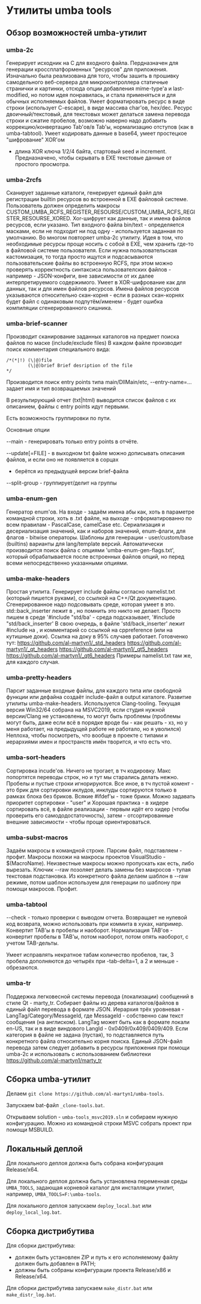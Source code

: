 # Утилиты umba tools

## Обзор возможностей umba-утилит

### umba-2c

Генерирует исходник на C для входного файла. Пердназначен для генерации кроссплатформенных
"ресурсов" для приложения.
Изначально была реализована для того, чтобы зашить в прошивку самодельного веб-сервера для 
микроконтроллера статичные странички и картинки, отсюда опции добавления mime-type'а и 
last-modified, но потом идея понравилась, и стала применяться и для обычных исполняемых файлов.
Умеет форматировать ресурс в виде строки (использует C-escape), в виде массива char'ов, hex/dec.
Ресурс двоичный/текстовый, для текстовых может делаться замена перевода строки и сжатие пробелов,
возможно наверно надо добавить коррекцию/конвертацию Tab'ов/в Tab'ы, нормализацию отступов 
(как в umba-tabtool). Умеет кодировать данные в base64, умеет простецкое "шифрование" XOR'ом 
- длина XOR ключа 1/2/4 байта, стартовый seed и increment. Предназначено, чтобы скрывать в EXE 
текстовые данные от простого просмотра.


### umba-2rcfs

Сканирует заданные каталоги, генерирует единый файл для регистрации builtin ресурсов во встроенной 
в EXE файловой системе. Пользователь должен определить макросы 
CUSTOM_UMBA_RCFS_REGISTER_RESOURSE/CUSTOM_UMBA_RCFS_REGISTER_RESOURSE_XORED.
Xor-шифрует как данные, так и имена файлов ресурсов, если указано.
Тип входного файла bin/text - определяется масками, если не подходит ни под одну - используется 
заданная по умолчанию. Во многом повторяет umba-2c утилиту.
Идея в том, что необходимые ресурсы проще носить с собой в EXE, чем хранить где-то в файловой 
системе пользователя. Если нужна пользовательская кастомизация, то тогда просто ищутся и 
подсасываются пользовательские файлы во встроенную RCFS, при этом можно проверять корректность 
синтаксиса пользователских файлов - например - JSON-конфиги, вне зависимости от их далее 
интерпретируемого содержимого. Умеет в XOR-шифрование как для данных, так и для имен файлов ресурсов.
Имена файлов ресурсов указываются относительно скан-корня - если в разных скан-корнях будет файл с 
одинаковым подпутём/именем - будет ошибка компиляции сгенерированного сишника.


### umba-brief-scanner

Производит сканирование заданных каталогов на предмет поиска файлов по маске (include/exclude files)
В каждом файле производит поиск комментария специального вида:

```
/*(*|!) (\|@)file
        (\|@)brief Brief desription of the file
*/
```

Производится поиск entry points типа main/DllMain/etc, --entry-name=... задает имя и тип возвращаемых значений

В результирующий отчет (txt|html) выводится список файлов с их описанием, файлы с entry points идут первыми.

Есть возможность группировки по пути.

Основные опции

--main - генерировать только entry points в отчёте.

--update[=FILE] - в выходном txt файле можно дописывать описания файлов, и если оно не появляется в сорцах
  - берётся из предыдущей версии brief-файла

--split-group - группирует/делит на группы


### umba-enum-gen

Генератор enum'ов. На входе - задаём имена абы как, хоть в параметре командной строки, хоть в .txt файле, 
на выходе - отформатированно по всем правилам - PascalCase, camelCase etc.
Сериализация и десериализация значений, как и наборов значений, enum-флаги, для флагов - bitwise операторы.
Шаблоны для генерации - user/custom/base (builtins) варианты для lang/template версий.
Автоматически производится поиск файла с опциями 'umba-enum-gen-flags.txt', который обрабатывается
после встроенных файлов опций, но перед всеми непосредственно указанными опциями.


### umba-make-headers

Простая утилита.
Генерирует include файлы согласно namelist.txt (который пишется руками), со ссылкой на C++/Qt документацию.
Сгенерированное надо подсовывать среде, которая умеет в это.
std::back_inserter лежит в <iterator>, но помнить это никто не делает.
Просто пишем в среде '#include "std/ba' - среда подсказывает, '#include "std/back_inserter'
В свою очередь, в файле 'std/back_inserter' лежит #include на <iterator>, и комментарий со ссылкой на cppreference
(или на кутишные доки).
Ссылка на доку в 95% случаев работает.
Готовченко тут:
https://github.com/al-martyn1/_std_headers
https://github.com/al-martyn1/_qt_headers
https://github.com/al-martyn1/_qt5_headers
https://github.com/al-martyn1/_qt6_headers
Примеры namelist.txt там же, для каждого случая.


### umba-pretty-headers

Парсит заданные входные файлы, для каждого типа или свободной функции или дефайна создаёт include-файл в output каталоге.
Развитие утилиты umba-make-headers. Используется Clang-tooling. Текущая версия Win32/64 собрана на MSVC2019,
если студия нужной версии/Clang не установлены, то могут быть проблемы (проблемы могут быть, даже если всё в 
порядке вроде бы - как решать - хз, но у меня работает, на предыдущей работе не работало, но я уволился)
Неплоха, чтобы посмотреть, что вообще в проекте с типами и иерархиями имен и пространств имён творится, и что есть что.


### umba-sort-headers

Сортировка incude'ов. Ничего не трогает, в тч кодировку. Макс попортятся переводы строк, но и тут мы старались делать нежно.
Пробелы и пустые строки игнорируются. Все иное, в тч пустой комент - это брик для сортировки иклудов, 
инклуды сортируются только в рамках блока без бриков. Всякие #ifdef'ы - тоже брики.
Можно задавать приоритет сортировки - "user" и <system>
Хорошая практика - в хидере сортировать всё, в файле реализации - первым идёт его хидер (чтобы проверить его самододостаточность),
затем - отсортированные внешние зависимости - чтобы проще ориентироваться.


### umba-subst-macros

Задаём макросы в командной строке. Парсим файл, подставляем - профит. Макросы похожи на макросы проектов VisualStudio - $(MacroName).
Неизвестные макросы можно пропускать как есть, либо вырезать.
Ключик --raw позоляет делать замены без макросов - тупая текстовая подстановка. Из конкретного файла делаем шаблон в --raw режиме, 
потом шаблон используем для генерации по шаблону при помощи макросов. Профит.


### umba-tabtool

--check - только проверки с выводом отчета. Возвращает не нулевой код возврата, можно использовать при коммита в хуках, например.
Конвертит TAB'ы в пробелы и наоборот.
Нормализация TAB'ов - конвертит пробелы в TAB'ы, потом наоборот, потом опять наоборот, с учетом TAB-дельты.

Умеет исправлять некратное табам количество пробелов, так, 3 пробела дополняются до четырёх при -tab-delta=1, а 2 и меньше - обрезаются.


### umba-tr

Поддержка легковесной системы перевода (локализации) сообщений в стиле Qt - marty_tr.
Собирает файлы из дерева каталогов/файлов в единый файл перевода в формате JSON. Иерархия трёх уровневая - LangTag/Category/MessageId,
где MessageId - собственно сам текст сообщения (на англиском). LangTag может быть как в формате локали en-US, так и в виде виндового
LangId - 0x0409/0x409/0409/409. Если категория в файле не задана (пустая), то подставляется путь конкретного файла относительно корня поиска.
Единый JSON-файл перевода затем следует добавить в ресурсы приложения при помощи umba-2c и использовать с использованием библиотеки 
https://github.com/al-martyn1/marty_tr


## Сборка umba-утилит

Делаем `git clone https://github.com/al-martyn1/umba-tools`.

Запускаем bat-файл `_clone-tools.bat`.

Открываем solution - `umba-tools_msvc2019.sln` и собираем нужную конфигурацию.
Можно из командной строки MSVC собрать проект при помощи MSBUILD.


## Локальный деплой

Для локального деплоя должна быть собрана конфигурация Release/x64.

Для локального деплоя должна быть установлена переменная среды `UMBA_TOOLS`, задающая корневой каталог для инсталляции утилит, 
например, `UMBA_TOOLS=F:\umba-tools`.

Для локального деплоя запускаем `deploy_local.bat` или `deploy_local_log.bat`.


## Сборка дистрибутива

Для сборки дистрибутива:

 * должен быть установлен ZIP и путь к его исполняемому файлу должен быть добавлен в PATH;
 * должны быть собраны конфигурации проекта Release/x86 и Release/x64.

Для сборки дистрибутива запускаем `make_distr.bat` или `make_distr_log.bat`.

